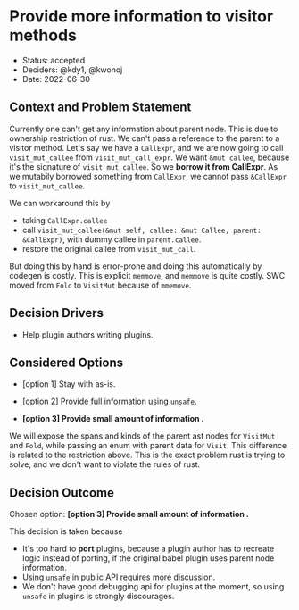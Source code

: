 # Provide more information to visitor methods

-   Status: accepted <!-- optional -->
-   Deciders: @kdy1, @kwonoj <!-- optional -->
-   Date: 2022-06-30 <!-- optional -->

## Context and Problem Statement

Currently one can't get any information about parent node.
This is due to ownership restriction of rust.
We can't pass a reference to the parent to a visitor method.
Let's say we have a `CallExpr`, and we are now going to call `visit_mut_callee` from `visit_mut_call_expr`.
We want `&mut callee`, because it's the signature of `visit_mut_callee`.
So we **borrow it from CallExpr**.
As we mutabily borrowed something from `CallExpr`, we cannot pass `&CallExpr` to `visit_mut_callee`.

We can workaround this by

-   taking `CallExpr.callee`
-   call `visit_mut_callee(&mut self, callee: &mut Callee, parent: &CallExpr)`, with dummy callee in `parent.callee`.
-   restore the original callee from `visit_mut_call`.

But doing this by hand is error-prone and doing this automatically by codegen is costly.
This is explicit `memmove`, and `memmove` is quite costly.
SWC moved from `Fold` to `VisitMut` because of `mmemove`.

## Decision Drivers

-   Help plugin authors writing plugins.

## Considered Options

-   [option 1] Stay with as-is.

-   [option 2] Provide full information using `unsafe`.

-   **[option 3] Provide small amount of information .**

We will expose the spans and kinds of the parent ast nodes for `VisitMut` and `Fold`, while passing an enum with parent data for `Visit`.
This difference is related to the restriction above.
This is the exact problem rust is trying to solve, and we don't want to violate the rules of rust.

## Decision Outcome

Chosen option: **[option 3] Provide small amount of information .**

This decision is taken because

-   It's too hard to **port** plugins, because a plugin author has to recreate logic instead of porting, if the original babel plugin uses parent node information.
-   Using `unsafe` in public API requires more discussion.
-   We don't have good debugging api for plugins at the moment, so using `unsafe` in plugins is strongly discourages.
